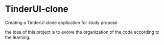 # TinderUI-clone
Creating a TinderUI clone application for study propose

the idea of this project is to evolve the organization of the code according to the learning.
